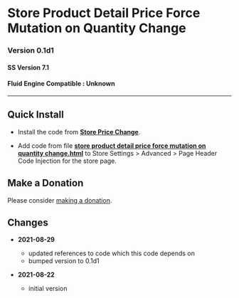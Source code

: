 # Store Product Detail Price Force Mutation on Quantity Change

### Version 0.1d1

#### SS Version 7.1

#### Fluid Engine Compatible : Unknown

---

## Quick Install

* Install the code from
  **[Store Price Change](https://github.com/tomsWebConsulting/twcsl/tree/main/Store%20Price%20Change#store%20price%20change)**.
  
* Add code from file
  **[store product detail price force mutation on quantity change.html](store%20product%20detail%20price%20force%20mutation%20on%20quantity%20change.html#L1)**
  to Store Settings > Advanced > Page Header Code Injection for the store page.

## Make a Donation

Please consider [making a donation](https://github.com/tomsWebConsulting/twcsl#make-a-donation).

## Changes

* **2021-08-29**

  * updated references to code which this code depends on
  * bumped version to 0.1d1
  
* **2021-08-22**

  * initial version
